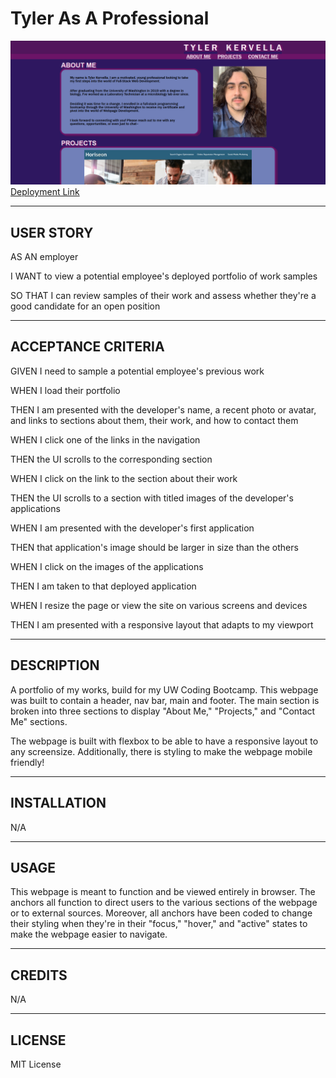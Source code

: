# Tyler As A Professional 

![Webpage Preview](./assets/preview.png)
[Deployment Link](https://tykervella.github.io/Tyler-as-a-professional/)

--- 

## USER STORY

AS AN employer 

I WANT to view a potential employee's deployed portfolio of work samples

SO THAT I can review samples of their work and assess whether they're a good candidate for an open position

--- 

## ACCEPTANCE CRITERIA


GIVEN I need to sample a potential employee's previous work

WHEN I load their portfolio

THEN I am presented with the developer's name, a recent photo or avatar, and links to sections about them, their work, and how to contact them

WHEN I click one of the links in the navigation

THEN the UI scrolls to the corresponding section

WHEN I click on the link to the section about their work

THEN the UI scrolls to a section with titled images of the developer's applications

WHEN I am presented with the developer's first application

THEN that application's image should be larger in size than the others

WHEN I click on the images of the applications

THEN I am taken to that deployed application

WHEN I resize the page or view the site on various screens and devices

THEN I am presented with a responsive layout that adapts to my viewport

--- 

## DESCRIPTION

A portfolio of my works, build for my UW Coding Bootcamp. This webpage was built to contain a header, nav bar, main and footer. The main section is broken into three sections to display "About Me," "Projects," and "Contact Me" sections. 

The webpage is built with flexbox to be able to have a responsive layout to any screensize. Additionally, there is styling to make the webpage mobile friendly! 

---

## INSTALLATION 

N/A

---

## USAGE

This webpage is meant to function and be viewed entirely in browser. The anchors all function to direct users to the various sections of the webpage or to external sources. Moreover, all anchors have been coded to change their styling when they're in their "focus," "hover," and "active" states to make the webpage easier to navigate. 

---

## CREDITS 

N/A

---

## LICENSE 

MIT License 